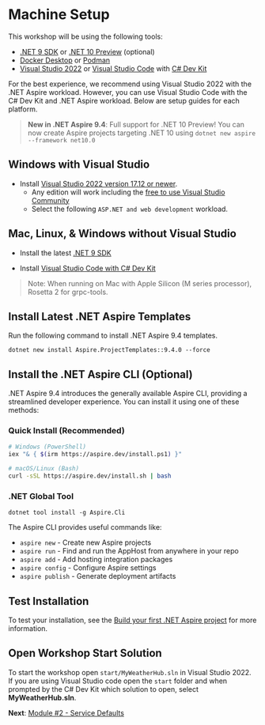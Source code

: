 # Machine Setup

This workshop will be using the following tools:

- [.NET 9 SDK](https://get.dot.net/9) or [.NET 10 Preview](https://get.dot.net/10) (optional)
- [Docker Desktop](https://docs.docker.com/engine/install/) or [Podman](https://podman.io/getting-started/installation)
- [Visual Studio 2022](https://visualstudio.microsoft.com/vs/) or [Visual Studio Code](https://code.visualstudio.com/) with [C# Dev Kit](https://code.visualstudio.com/docs/csharp/get-started)

For the best experience, we recommend using Visual Studio 2022 with the .NET Aspire workload. However, you can use Visual Studio Code with the C# Dev Kit and .NET Aspire workload. Below are setup guides for each platform.

> **New in .NET Aspire 9.4**: Full support for .NET 10 Preview! You can now create Aspire projects targeting .NET 10 using `dotnet new aspire --framework net10.0`

## Windows with Visual Studio

- Install [Visual Studio 2022 version 17.12 or newer](https://visualstudio.microsoft.com/vs/).
  - Any edition will work including the [free to use Visual Studio Community](https://visualstudio.microsoft.com/free-developer-offers/)
  - Select the following `ASP.NET and web development` workload.

## Mac, Linux, & Windows without Visual Studio

- Install the latest [.NET 9 SDK](https://get.dot.net/9?cid=eshop)

- Install [Visual Studio Code with C# Dev Kit](https://code.visualstudio.com/docs/csharp/get-started)

> Note: When running on Mac with Apple Silicon (M series processor), Rosetta 2 for grpc-tools.

## Install Latest .NET Aspire Templates

Run the following command to install .NET Aspire 9.4 templates.

```cli
dotnet new install Aspire.ProjectTemplates::9.4.0 --force
```

## Install the .NET Aspire CLI (Optional)

.NET Aspire 9.4 introduces the generally available Aspire CLI, providing a streamlined developer experience. You can install it using one of these methods:

### Quick Install (Recommended)

```bash
# Windows (PowerShell)
iex "& { $(irm https://aspire.dev/install.ps1) }"

# macOS/Linux (Bash)
curl -sSL https://aspire.dev/install.sh | bash
```

### .NET Global Tool

```cli
dotnet tool install -g Aspire.Cli
```

The Aspire CLI provides useful commands like:

- `aspire new` - Create new Aspire projects
- `aspire run` - Find and run the AppHost from anywhere in your repo
- `aspire add` - Add hosting integration packages
- `aspire config` - Configure Aspire settings
- `aspire publish` - Generate deployment artifacts

## Test Installation

To test your installation, see the [Build your first .NET Aspire project](https://learn.microsoft.com/dotnet/aspire/get-started/build-your-first-aspire-app) for more information.

## Open Workshop Start Solution

To start the workshop open `start/MyWeatherHub.sln` in Visual Studio 2022. If you are using Visual Studio code open the `start` folder and when prompted by the C# Dev Kit which solution to open, select **MyWeatherHub.sln**.

**Next**: [Module #2 - Service Defaults](2-servicedefaults.md)
